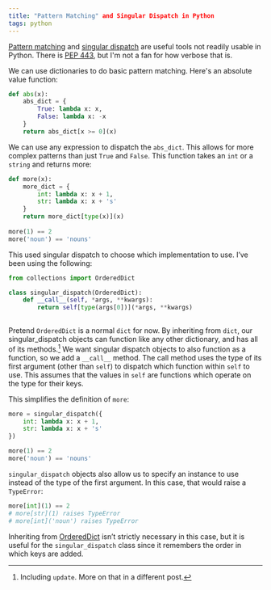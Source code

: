 ```yaml
---
title: "Pattern Matching" and Singular Dispatch in Python
tags: python
---
```


[Pattern matching](https://en.wikipedia.org/wiki/Pattern_matching) and [singular dispatch](https://en.wikipedia.org/wiki/Dynamic_dispatch) are useful tools not readily usable in Python. There is [PEP 443](http://www.python.org/dev/peps/pep-0443/), but I'm not a fan for how verbose that is.

We can use dictionaries to do basic pattern matching. Here's an absolute value function:

~~~~ python
def abs(x):
    abs_dict = {
        True: lambda x: x, 
        False: lambda x: -x
    }
    return abs_dict[x >= 0](x)
~~~~

We can use any expression to dispatch the `abs_dict`. This allows for more complex patterns than just `True` and `False`. This function takes an `int` or a `string` and returns more:

~~~~ python
def more(x):
    more_dict = { 
        int: lambda x: x + 1, 
        str: lambda x: x + 's' 
    }
    return more_dict[type(x)](x)
    
more(1) == 2 
more('noun') == 'nouns'
~~~~

This used singular dispatch to choose which implementation to use. I’ve been using the following:


~~~~ python
from collections import OrderedDict 

class singular_dispatch(OrderedDict):   
    def __call__(self, *args, **kwargs): 
        return self[type(args[0])](*args, **kwargs) 
        
~~~~

Pretend `OrderedDict` is a normal `dict` for now. By inheriting from `dict`, our singular_dispatch objects can function like any other dictionary, and has all of its methods.[^1] We want singular dispatch objects to also function as a function, so we add a `__call__` method. The call method uses the type of its first argument (other than `self`) to dispatch which function within `self` to use. This assumes that the values in `self` are functions which operate on the type for their keys.

This simplifies the definition of `more`:

~~~~ python
more = singular_dispatch({ 
    int: lambda x: x + 1, 
    str: lambda x: x + 's' 
})

more(1) == 2 
more('noun') == 'nouns'
~~~~

`singular_dispatch` objects also allow us to specify an instance to use instead of the type of the first argument. In this case, that would raise a `TypeError`:

~~~~ python
more[int](1) == 2
# more[str](1) raises TypeError
# more[int]('noun') raises TypeError
~~~~

Inheriting from [OrderedDict](http://docs.python.org/2/library/collections.html#collections.OrderedDict) isn’t strictly necessary in this case, but it is useful for the `singular_dispatch` class since it remembers the order in which keys are added.

[^1]: Including `update`. More on that in a different post.